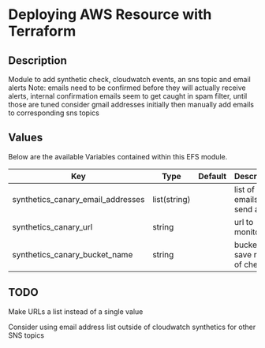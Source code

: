 # Deploying AWS Resource with Terraform

## Description

Module to add synthetic check, cloudwatch events, an sns topic and email alerts
Note: emails need to be confirmed before they will actually receive alerts,
internal confirmation emails seem to get caught in spam filter, until those
are tuned consider gmail addresses initially then manually add emails to
corresponding sns topics

## Values

Below are the available Variables contained within this EFS module.

| Key | Type | Default | Description |
| -------------- | -------------- | -------------- | -------------- |
synthetics_canary_email_addresses |  list(string) | | list of emails to send alerts
synthetics_canary_url | string | | url to monitor
synthetics_canary_bucket_name | string | | bucket to save results of check


## TODO
Make URLs a list instead of a single value

Consider using email address list outside of cloudwatch synthetics for
other SNS topics

